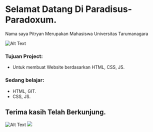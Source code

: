 # Selamat Datang Di Paradisus-Paradoxum.
Nama saya Pitryan
Merupakan Mahasiswa Universitas Tarumanagara

![Alt Text](https://media.giphy.com/media/yhXPFygSaOuzmnq8tF/giphy.gif)

### Tujuan Project:
  - Untuk membuat Website berdasarkan HTML, CSS, JS.
 
### Sedang belajar:
  - HTML, GIT.
  - CSS, JS.

## Terima kasih Telah Berkunjung.

![Alt Text](https://media.giphy.com/media/irBHYSZxbUifTxTgBL/giphy.gif)
![](https://komarev.com/ghpvc/?username=pitryan)
